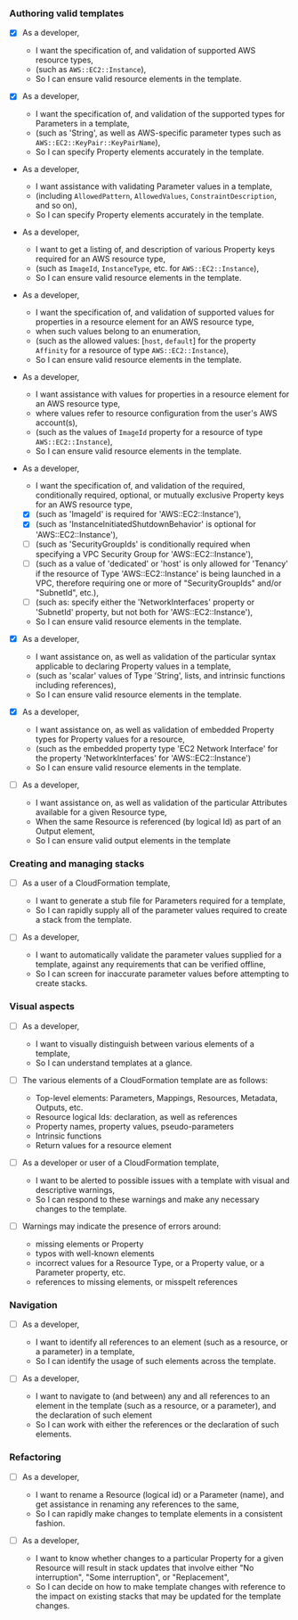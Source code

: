 ### Authoring valid templates

- [x] As a developer,
  - I want the specification of, and validation of supported AWS resource types, 
  - (such as ```AWS::EC2::Instance```),
  - So I can ensure valid resource elements in the template.

- [x] As a developer,
  - I want the specification of, and validation of the supported types for Parameters in a template, 
  - (such as 'String', as well as AWS-specific parameter types such as ```AWS::EC2::KeyPair::KeyPairName```),
  - So I can specify Property elements accurately in the template.

- As a developer,
  - I want assistance with validating Parameter values in a template,
  - (including ```AllowedPattern```, ```AllowedValues```, ```ConstraintDescription```, and so on),
  - So I can specify Property elements accurately in the template.

- As a developer,
  - I want to get a listing of, and description of various Property keys required for an AWS resource type,
  - (such as ```ImageId```, ```InstanceType```, etc. for ```AWS::EC2::Instance```),
  - So I can ensure valid resource elements in the template.

- As a developer,
  - I want the specification of, and validation of supported values for properties in a resource element for an AWS resource type,
  - when such values belong to an enumeration,
  - (such as the allowed values: [```host```, ```default```] for the property ```Affinity``` for a resource of type ```AWS::EC2::Instance```),
  - So I can ensure valid resource elements in the template.

- As a developer,
  - I want assistance with values for properties in a resource element for an AWS resource type,
  - where values refer to resource configuration from the user's AWS account(s),
  - (such as the values of ```ImageId``` property for a resource of type ```AWS::EC2::Instance```),
  - So I can ensure valid resource elements in the template.
  
- As a developer,
  - I want the specification of, and validation of the required, conditionally required, optional, or mutually exclusive Property keys for an AWS resource type,
  - [x] (such as 'ImageId' is required for 'AWS::EC2::Instance'),
  - [x] (such as 'InstanceInitiatedShutdownBehavior' is optional for 'AWS::EC2::Instance'),
  - [ ] (such as 'SecurityGroupIds' is conditionally required when specifying a VPC Security Group for 'AWS::EC2::Instance'),
  - [ ] (such as a value of 'dedicated' or 'host' is only allowed for 'Tenancy' if the resource of Type 'AWS::EC2::Instance' is being launched in a VPC, therefore requiring one or more of "SecurityGroupIds" and/or "SubnetId", etc.),
  - [ ] (such as: specify either the 'NetworkInterfaces' property or 'SubnetId' property, but not both for 'AWS::EC2::Instance'),
  - So I can ensure valid resource elements in the template.

- [x] As a developer,
  - I want assistance on, as well as validation of the particular syntax applicable to declaring Property values in a template, 
  - (such as 'scalar' values of Type 'String', lists, and intrinsic functions including references),
  - So I can ensure valid resource elements in the template.

- [x] As a developer,
  - I want assistance on, as well as validation of embedded Property types for Property values for a resource,
  - (such as the embedded property type 'EC2 Network Interface' for the property 'NetworkInterfaces' for 'AWS::EC2::Instance')
  - So I can ensure valid resource elements in the template. 

- [ ] As a developer,
  - I want assistance on, as well as validation of the particular Attributes available for a given Resource type,
  - When the same Resource is referenced (by logical Id) as part of an Output element,
  - So I can ensure valid output elements in the template

### Creating and managing stacks

- [ ] As a user of a CloudFormation template,
  - I want to generate a stub file for Parameters required for a template,
  - So I can rapidly supply all of the parameter values required to create a stack from the template.

- [ ] As a developer,
  - I want to automatically validate the parameter values supplied for a template, against any requirements that can be verified offline,
  - So I can screen for inaccurate parameter values before attempting to create stacks.

### Visual aspects

- [ ] As a developer,
  - I want to visually distinguish between various elements of a template,
  - So I can understand templates at a glance.

- [ ] The various elements of a CloudFormation template are as follows:
  - Top-level elements: Parameters, Mappings, Resources, Metadata, Outputs, etc.
  - Resource logical Ids: declaration, as well as references
  - Property names, property values, pseudo-parameters
  - Intrinsic functions
  - Return values for a resource element

- [ ] As a developer or user of a CloudFormation template,
  - I want to be alerted to possible issues with a template with visual and descriptive warnings,
  - So I can respond to these warnings and make any necessary changes to the template.

- [ ] Warnings may indicate the presence of errors around:
  - missing elements or Property
  - typos with well-known elements
  - incorrect values for a Resource Type, or a Property value, or a Parameter property, etc.
  - references to missing elements, or misspelt references

### Navigation

- [ ] As a developer,
  - I want to identify all references to an element (such as a resource, or a parameter) in a template,
  - So I can identify the usage of such elements across the template.

- [ ] As a developer,
  - I want to navigate to (and between) any and all references to an element in the template (such as a resource, or a parameter), and the declaration of such element
  - So I can work with either the references or the declaration of such elements.

### Refactoring

- [ ] As a developer,
  - I want to rename a Resource (logical id) or a Parameter (name), and get assistance in renaming any references to the same,
  - So I can rapidly make changes to template elements in a consistent fashion.

- [ ] As a developer,
  - I want to know whether changes to a particular Property for a given Resource will result in stack updates that involve either "No interruption", "Some interruption", or "Replacement",
  - So I can decide on how to make template changes with reference to the impact on existing stacks that may be updated for the template changes.
